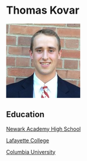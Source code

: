 # Thomas Kovar

![MyDog](linkedinphoto.jpeg)

## Education

[Newark Academy High School](https://www.newarka.edu/)

[Lafayette College](https://www.lafayette.edu/)

[Columbia University](https://www.columbia.edu)

